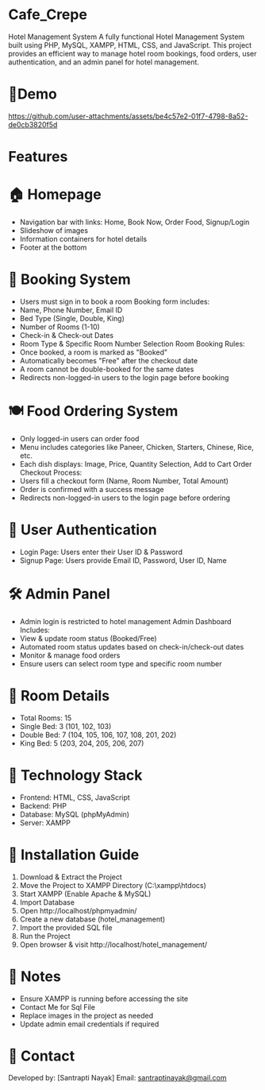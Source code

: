 # Cafe_Crepe

Hotel Management System
A fully functional Hotel Management System built using PHP, MySQL, XAMPP, HTML, CSS, and JavaScript. This project provides an efficient way to manage hotel room bookings, food orders, user authentication, and an admin panel for hotel management.

# 🎥Demo



https://github.com/user-attachments/assets/be4c57e2-01f7-4798-8a52-de0cb3820f5d



# Features

# 🏠 Homepage
- Navigation bar with links: Home, Book Now, Order Food, Signup/Login
- Slideshow of images
-	Information containers for hotel details
-	Footer at the bottom

# 🏨 Booking System
-	Users must sign in to book a room
Booking form includes:
-	Name, Phone Number, Email ID
-	Bed Type (Single, Double, King)
-	Number of Rooms (1-10)
-	Check-in & Check-out Dates
-	Room Type & Specific Room Number Selection
Room Booking Rules:
-	Once booked, a room is marked as "Booked"
-	Automatically becomes "Free" after the checkout date
-	A room cannot be double-booked for the same dates
-	Redirects non-logged-in users to the login page before booking

# 🍽️ Food Ordering System
-	Only logged-in users can order food
-	Menu includes categories like Paneer, Chicken, Starters, Chinese, Rice, etc.
-	Each dish displays: Image, Price, Quantity Selection, Add to Cart
Order Checkout Process:
-	Users fill a checkout form (Name, Room Number, Total Amount)
-	Order is confirmed with a success message
-	Redirects non-logged-in users to the login page before ordering

# 🔐 User Authentication
-	Login Page: Users enter their User ID & Password
-	Signup Page: Users provide Email ID, Password, User ID, Name

# 🛠️ Admin Panel
-	Admin login is restricted to hotel management
Admin Dashboard Includes:
-	View & update room status (Booked/Free)
-	Automated room status updates based on check-in/check-out dates
-	Monitor & manage food orders
-	Ensure users can select room type and specific room number

# 🏢 Room Details
-	Total Rooms: 15
-	Single Bed: 3 (101, 102, 103)
-	Double Bed: 7 (104, 105, 106, 107, 108, 201, 202)
-	King Bed: 5 (203, 204, 205, 206, 207)

# 🚀 Technology Stack
-	Frontend: HTML, CSS, JavaScript
-	Backend: PHP
-	Database: MySQL (phpMyAdmin)
-	 Server: XAMPP


# 📌 Installation Guide
1. Download & Extract the Project
2. Move the Project to XAMPP Directory (C:\xampp\htdocs\)
3. Start XAMPP (Enable Apache & MySQL)
4. Import Database
5. Open http://localhost/phpmyadmin/
6. Create a new database (hotel_management)
7. Import the provided SQL file
8. Run the Project
9. Open browser & visit http://localhost/hotel_management/

# 📢 Notes
- Ensure XAMPP is running before accessing the site
- Contact Me for Sql File
-	Replace images in the project as needed
-	Update admin email credentials if required

# 📧 Contact
Developed by: [Santrapti Nayak]
Email: santraptinayak@gmail.com


